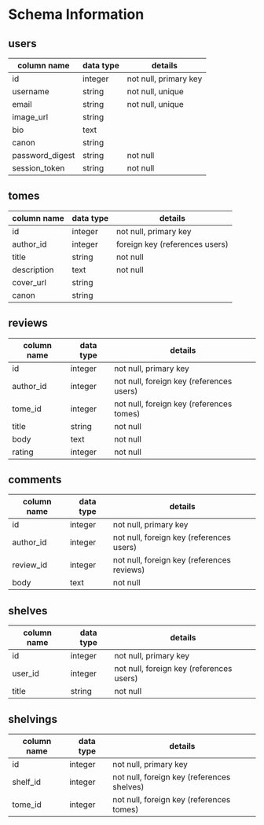 # Schema Information

## users
column name     | data type | details
----------------|-----------|-----------------------
id              | integer   | not null, primary key
username        | string    | not null, unique
email           | string    | not null, unique
image_url       | string    |
bio             | text      |
canon           | string    |
password_digest | string    | not null
session_token   | string    | not null

## tomes
column name | data type | details
------------|-----------|-----------------------
id          | integer   | not null, primary key
author_id   | integer   | foreign key (references users)
title       | string    | not null
description | text      | not null
cover_url   | string    |
canon       | string    |

## reviews
column name | data type | details
------------|-----------|-----------------------
id          | integer   | not null, primary key
author_id   | integer   | not null, foreign key (references users)
tome_id     | integer   | not null, foreign key (references tomes)
title       | string    | not null
body        | text      | not null
rating      | integer   | not null

## comments
column name | data type | details
------------|-----------|-----------------------
id          | integer   | not null, primary key
author_id   | integer   | not null, foreign key (references users)
review_id   | integer   | not null, foreign key (references reviews)
body        | text      | not null

## shelves
column name | data type | details
------------|-----------|-----------------------
id          | integer   | not null, primary key
user_id     | integer   | not null, foreign key (references users)
title       | string    | not null

## shelvings
column name | data type | details
------------|-----------|-----------------------
id          | integer   | not null, primary key
shelf_id    | integer   | not null, foreign key (references shelves)
tome_id     | integer   | not null, foreign key (references tomes)
